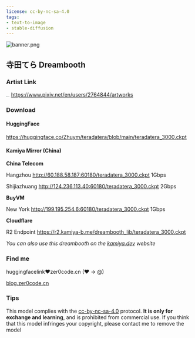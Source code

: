 ```yaml
---
license: cc-by-nc-sa-4.0
tags:
- text-to-image
- stable-diffusion
---
```


![banner.png](https://s2.loli.net/2023/01/06/tm4CBSnR6jTAMv2.png)

## 寺田てら Dreambooth

### Artist Link

<img src="https://s2.loli.net/2023/01/06/wRNj7FXhDGZkVaT.png" alt="pixiv.png" style="zoom:12.5%;" /> https://www.pixiv.net/en/users/2764844/artworks

### Download

#### HuggingFace

https://huggingface.co/Zhuym/teradatera/blob/main/teradatera_3000.ckpt

#### Kamiya Mirror (China)

**China Telecom**

Hangzhou http://60.188.58.187:60180/teradatera_3000.ckpt 1Gbps

Shijiazhuang http://124.236.113.40:60180/teradatera_3000.ckpt 2Gbps

**BuyVM**

New York http://199.195.254.6:60180/teradatera_3000.ckpt 1Gbps

**Cloudflare**

R2 Endpoint https://r2.kamiya-b.me/dreambooth_lib/teradatera_3000.ckpt



*You can also use this dreambooth on the [kamiya.dev](https://kamiya.dev) website*

### Find me

huggingfacelink❤zer0code.cn (❤ -> @)

[blog.zer0code.cn](https://blog.zer0code.cn
)

### Tips

This model complies with the [cc-by-nc-sa-4.0](https://creativecommons.org/licenses/by-nc-sa/4.0/) protocol. **It is only for exchange and learning**, and is prohibited from commercial use. If you think that this model infringes your copyright, please contact me to remove the model
